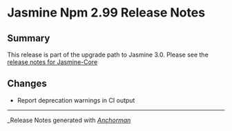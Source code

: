 # Jasmine Npm 2.99 Release Notes

## Summary

This release is part of the upgrade path to Jasmine 3.0. Please see the [release notes for Jasmine-Core](https://github.com/jasmine/jasmine/blob/master/release_notes/2.99.md)

## Changes

* Report deprecation warnings in CI output

------

_Release Notes generated with _[Anchorman](http://github.com/infews/anchorman)_
